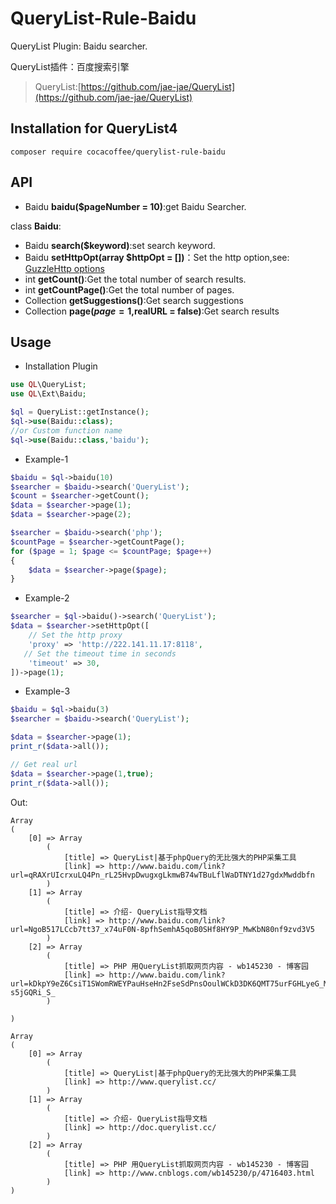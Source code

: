 # QueryList-Rule-Baidu
QueryList Plugin: Baidu searcher. 

QueryList插件：百度搜索引擎

> QueryList:[https://github.com/jae-jae/QueryList](https://github.com/jae-jae/QueryList)

## Installation for QueryList4
```
composer require cocacoffee/querylist-rule-baidu
```

## API
- Baidu **baidu($pageNumber = 10)**:get Baidu Searcher.

class **Baidu**:
- Baidu **search($keyword)**:set search keyword.
- Baidu **setHttpOpt(array $httpOpt = [])**：Set the http option,see: [GuzzleHttp options](http://docs.guzzlephp.org/en/stable/request-options.html)
- int **getCount()**:Get the total number of search results.
- int **getCountPage()**:Get the total number of pages.
- Collection **getSuggestions()**:Get search suggestions
- Collection **page($page = 1,$realURL = false)**:Get search results

## Usage
- Installation Plugin

```php
use QL\QueryList;
use QL\Ext\Baidu;

$ql = QueryList::getInstance();
$ql->use(Baidu::class);
//or Custom function name
$ql->use(Baidu::class,'baidu');
```
- Example-1

```php
$baidu = $ql->baidu(10)
$searcher = $baidu->search('QueryList');
$count = $searcher->getCount();
$data = $searcher->page(1);
$data = $searcher->page(2);

$searcher = $baidu->search('php');
$countPage = $searcher->getCountPage();
for ($page = 1; $page <= $countPage; $page++)
{
    $data = $searcher->page($page);
}
```

- Example-2

```php
$searcher = $ql->baidu()->search('QueryList');
$data = $searcher->setHttpOpt([
    // Set the http proxy
    'proxy' => 'http://222.141.11.17:8118',
   // Set the timeout time in seconds
    'timeout' => 30,
])->page(1);
```

- Example-3

```php
$baidu = $ql->baidu(3)
$searcher = $baidu->search('QueryList');

$data = $searcher->page(1);
print_r($data->all());

// Get real url
$data = $searcher->page(1,true);
print_r($data->all());
```
Out:

```
Array
(
    [0] => Array
        (
            [title] => QueryList|基于phpQuery的无比强大的PHP采集工具
            [link] => http://www.baidu.com/link?url=qRAXrUIcrxuLQ4Pn_rL25HvpDwugxgLkmwB74wTBuLflWaDTNY1d27gdxMwddbfn
        )
    [1] => Array
        (
            [title] => 介绍- QueryList指导文档
            [link] => http://www.baidu.com/link?url=NgoB517LCcb7tt37_x74uF0N-8pfhSemhA5qoB0SHf8HY9P_MwKbN80nf9zvd3V5
        )
    [2] => Array
        (
            [title] => PHP 用QueryList抓取网页内容 - wb145230 - 博客园
            [link] => http://www.baidu.com/link?url=kDkpY9eZ6CsiT1SWomRWEYPauHseHn2FseSdPnsOoulWCkD3DK6QMT75urFGHLyeG_M9yTD0BCm-s5jGQRi_S_
        )

)

Array
(
    [0] => Array
        (
            [title] => QueryList|基于phpQuery的无比强大的PHP采集工具
            [link] => http://www.querylist.cc/
        )
    [1] => Array
        (
            [title] => 介绍- QueryList指导文档
            [link] => http://doc.querylist.cc/
        )
    [2] => Array
        (
            [title] => PHP 用QueryList抓取网页内容 - wb145230 - 博客园
            [link] => http://www.cnblogs.com/wb145230/p/4716403.html
        )
)

```
